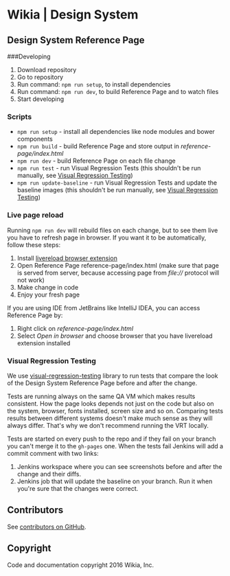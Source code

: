 # Wikia | Design System

## Design System Reference Page

###Developing

1. Download repository
1. Go to repository
1. Run command: `npm run setup`, to install dependencies
1. Run command: `npm run dev`, to build Reference Page and to watch files
1. Start developing

### Scripts

- `npm run setup` - install all dependencies like node modules and bower components
- `npm run build` - build Reference Page and store output in *reference-page/index.html*
- `npm run dev` - build Reference Page on each file change
- `npm run test` - run Visual Regression Tests (this shouldn't be run manually, see [Visual Regression Testing](#visual-regression-testing))
- `npm run update-baseline` - run Visual Regression Tests and update the baseline images (this shouldn't be run manually, see [Visual Regression Testing](#visual-regression-testing))

### Live page reload

Running `npm run dev` will rebuild files on each change, but to see them live you have to refresh page in browser.
If you want it to be automatically, follow these steps:

1. Install [livereload browser extension](http://livereload.com/extensions/)
1. Open Reference Page reference-page/index.html (make sure that page is served from server, because accessing page from *file://* protocol will not work)
1. Make change in code
1. Enjoy your fresh page

If you are using IDE from JetBrains like IntelliJ IDEA, you can access Reference Page by:

1. Right click on *reference-page/index.html*
1. Select *Open in browser* and choose browser that you have livereload extension installed

### Visual Regression Testing

We use [visual-regression-testing](https://github.com/Wikia/visual-regression-testing) library to run tests that compare the look of the Design System Reference Page before and after the change.

Tests are running always on the same QA VM which makes results consistent. How the page looks depends not just on the code but also on the system, browser, fonts installed, screen size and so on. Comparing tests results between different systems doesn't make much sense as they will always differ. That's why we don't recommend running the VRT locally.

Tests are started on every push to the repo and if they fail on your branch you can't merge it to the `gh-pages` one. When the tests fail Jenkins will add a commit comment with two links:

1. Jenkins workspace where you can see screenshots before and after the change and their diffs.
1. Jenkins job that will update the baseline on your branch. Run it when you're sure that the changes were correct.


## Contributors
See [contributors on GitHub](https://github.com/Wikia/design-system/graphs/contributors).

## Copyright
Code and documentation copyright 2016 Wikia, Inc.
